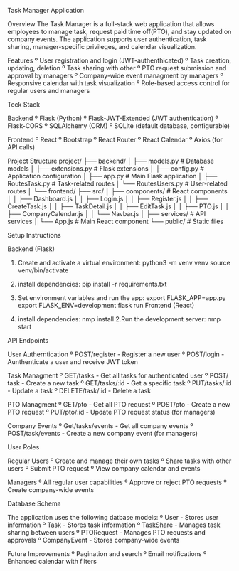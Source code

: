 Task Manager Application

Overview 
The Task Manager is a full-stack web application that allows employees to manage task, request paid time off(PTO), and stay updated on company events. The application supports user authentication, task sharing, manager-specific privileges, and calendar visualization.


Features 
º User registration and login (JWT-authenthicated)
º Task creation, updating, deletion
º Task sharing with other 
º PTO request submission and approval by managers 
º Company-wide event managment by managers 
º Responsive calendar with task visualization
º Role-based access control for regular users and managers 

Teck Stack

Backend
º Flask (Python)
º Flask-JWT-Extended (JWT authentication)
º Flask-CORS
º SQLAlchemy (ORM)
º SQLite (default database, configurable)

Frontend
º React
º Bootstrap
º React Router
º React Calendar
º Axios (for API calls)

Project Structure 
project/
├── backend/
│   ├── models.py           # Database models
│   ├── extensions.py       # Flask extensions
│   ├── config.py           # Application configuration
│   ├── app.py              # Main Flask application
│   ├── RoutesTask.py       # Task-related routes
│   └── RoutesUsers.py      # User-related routes
│
└── frontend/
    ├── src/
    │   ├── components/     # React components
    │   │   ├── Dashboard.js
    │   │   ├── Login.js
    │   │   ├── Register.js
    │   │   ├── CreateTask.js
    │   │   ├── TaskDetail.js
    │   │   ├── EditTask.js
    │   │   ├── PTO.js
    │   │   ├── CompanyCalendar.js
    │   │   └── Navbar.js
    │   ├── services/       # API services
    │   └── App.js          # Main React component
    └── public/             # Static files

Setup Instructions

Backend (Flask)

1. Create and activate a virtual environment:
	python3 -m venv venv
	source venv/bin/activate
2. install dependencies:
	pip install -r requirements.txt
3. Set environment variables and run the app:
	export FLASK_APP=app.py
	export FLASK_ENV=development
	flask run
Frontend (React)

1. install dependencies:
	nmp install
2.Run the development server:
	nmp start


API Endpoints

User Autherntication
º POST/register - Register a new user
º POST/login - Aunthenticate a user and receive JWT token

Task Managment 
º GET/tasks - Get all tasks for authenticated user 
º POST/ task - Create a new task
º GET/tasks/:id - Get a specific task
º PUT/tasks/:id - Update a task
º DELETE/task/:id - Delete a task

PTO Managment 
º GET/pto - Get all PTO request
º POST/pto - Create a new PTO request
º PUT/pto/:id - Update PTO request status (for managers)

Company Events 
º Get/tasks/events - Get all company events 
º POST/task/events - Create a new company event (for managers)

User Roles

Regular Users
º Create and manage their own tasks
º Share tasks with other users 
º Submit PTO request
º View company calendar and events 

Managers
º All regular user capabilities 
º Approve or reject PTO requests
º Create company-wide events

Database Schema 

The application uses the following datbase models:
º User - Stores user information
º Task - Stores task information
º TaskShare - Manages task sharing between users 
º PTORequest - Manages PTO requests and approvals 
º CompanyEvent - Stores company-wide events

Future Improvements 
º Pagination and search
º Email notifications
º Enhanced calendar with filters 
